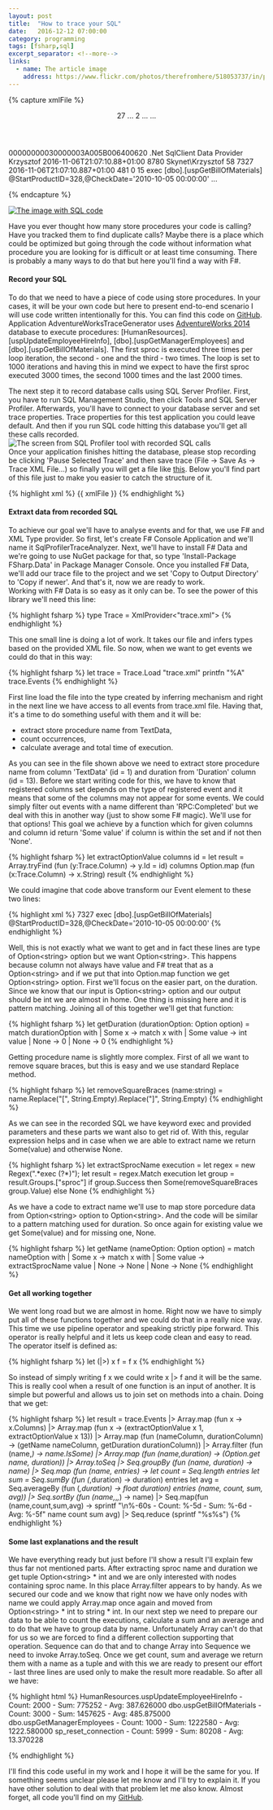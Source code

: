 ```yaml
---
layout: post
title:  "How to trace your SQL"
date:   2016-12-12 07:00:00
category: programming
tags: [fsharp,sql]
excerpt_separator: <!--more-->
links:
  - name: The article image
    address: https://www.flickr.com/photos/therefromhere/518053737/in/photolist-6wXNND-pBDr1d-MMajZ-7peMN-4rhfzH-6e4LKh-3ey2Ag-bZiq5-4rmkEA-2cCuux-bwvXc-bwxpk-7Qe9Wu-9vQyTG-oM1on2-6EkbGp-8xvkfj-cEDSN-Ay28kU-rvdFiM-darGjC-7Qe9YA-mQamMR-8ari4m-5E9Nov
---
```

{% capture xmlFile %}
<?xml version="1.0" encoding="utf-16"?>
<TraceData>
  <Header>
    <TraceProvider name="Microsoft SQL Server" MajorVersion="12" MinorVersion="0" BuildNumber="4459" />
    <ServerInformation name="SKYNET\SQLEXPRESS" />
    <ProfilerUI>
      <OrderedColumns>
        <ID>27</ID>
        ...
        <ID>2</ID>
      </OrderedColumns>
      <TracedEvents>
        <Event id="14">
          <EventColumn id="1" />
          ...
          <EventColumn id="14" />
        </Event>
        ...
      </TracedEvents>
    </ProfilerUI>
  </Header>
  <Events>
    <Event id="10" name="RPC:Completed">
      <Column id="2" name="BinaryData">00000000030000003A005B006400620</Column>
      <Column id="10" name="ApplicationName">.Net SqlClient Data Provider</Column>
      <Column id="6" name="NTUserName">Krzysztof</Column>
      <Column id="14" name="StartTime">2016-11-06T21:07:10.88+01:00</Column>
      <Column id="9" name="ClientProcessID">8780</Column>
      <Column id="11" name="LoginName">Skynet\Krzysztof</Column>
      <Column id="12" name="SPID">58</Column>
      <Column id="13" name="Duration">7327</Column>
      <Column id="15" name="EndTime">2016-11-06T21:07:10.887+01:00</Column>
      <Column id="16" name="Reads">481</Column>
      <Column id="17" name="Writes">0</Column>
      <Column id="18" name="CPU">15</Column>
      <Column id="1" name="TextData">exec [dbo].[uspGetBillOfMaterials] @StartProductID=328,@CheckDate='2010-10-05 00:00:00'</Column>
    </Event>
    ...
  </Events>
</TraceData>

{% endcapture %}

<a href="{{ site.baseurl }}{{page.url}}" class="image image-full">
  <img src="{{ site.baseurl }}/images/sql_trace.jpg" alt="The image with SQL code" />
</a>

<p>
  Have you ever thought how many store procedures your code is calling? Have you tracked them to find duplicate calls? Maybe there is a place which could be optimized but going through the code without information what procedure you are looking for is difficult or at least time consuming. There is probably a many ways to do that but here you'll find a way with F#.
</p>
<!--more-->

<h4>Record your SQL</h4>
<p>
  To do that we need to have a piece of code using store procedures. In your cases, it will be your own code but here to present end-to-end scenario I will use code written intentionally for this. You can find this code on <a href="https://github.com/ExoltenOne/TheCodeManual/tree/master/SqlProfilerTraceAnalyzer">GitHub</a>. Application AdventureWorksTraceGenerator uses <a href="https://msftdbprodsamples.codeplex.com/downloads/get/880661">AdventureWorks 2014</a> database to execute procedures: [HumanResources].[uspUpdateEmployeeHireInfo], [dbo].[uspGetManagerEmployees] and [dbo].[uspGetBillOfMaterials]. The first sproc is executed three times per loop iteration, the second - one and the third - two times. The loop is set to 1000 iterations and having this in mind we expect to have the first sproc executed 3000 times, the second 1000 times and the last 2000 times.
</p>

<p>
  The next step it to record database calls using SQL Server Profiler. First, you have to run SQL Management Studio, then click Tools and SQL Server Profiler. Afterwards, you'll have to connect to your database server and set trace properties. Trace properties for this test application you could leave default. And then if you run SQL code hitting this database you'll get all these calls recorded.
  <br/>
  <img class="center" src="{{ site.baseurl }}/images/sql_profiler.png" alt="The screen from SQL Profiler tool with recorded SQL calls" />
  <br/>
  Once your application finishes hitting the database, please stop recording be clicking 'Pause Selected Trace' and then save trace (File -> Save As -> Trace XML File...) so finally you will get a file like <a href="https://github.com/ExoltenOne/TheCodeManual/blob/master/SqlProfilerTraceAnalyzer/SqlProfilerTraceAnalyzer/trace.xml">this</a>. Below you'll find part of this file just to make you easier to catch the structure of it.
</p>

{% highlight xml %}
  {{ xmlFile }}
{% endhighlight %}

<h4>Extraxt data from recorded SQL</h4>
<p>
  To achieve our goal we'll have to analyse events and for that, we use F# and XML Type provider. So first, let's create F# Console Application  and we'll name it SqlProfilerTraceAnalyzer. Next, we'll have to install F# Data and we're going to use NuGet package for that, so type 'Install-Package FSharp.Data' in Package Manager Console. Once you installed F# Data, we'll add our trace file to the project and we set 'Copy to Output Directory' to 'Copy if newer'. And that's it, now we are ready to work.

  <br/>
  Working with F# Data is so easy as it only can be. To see the power of this library we'll need this line:
  </p>

  {% highlight fsharp %}
    type Trace = XmlProvider<"trace.xml">
  {% endhighlight %}

  <p>
    This one small line is doing a lot of work. It takes our file and infers types based on the provided XML file. So now, when we want to get events we could do that in this way:
  </p>

  {% highlight fsharp %}
    let trace = Trace.Load "trace.xml"
    printfn "%A" trace.Events
  {% endhighlight %}

  <p>
    First line load the file into the type created by inferring mechanism and right in the next line we have access to all events from trace.xml file. Having that, it's a time to do something useful with them and it will be:
  </p>
  <ul class="bullet-list">
    <li>extract store procedure name from TextData,</li>
    <li>count occurrences,</li>
    <li>calculate average and total time of execution.</li>
  </ul>
  <p>
    As you can see in the file shown above we need to extract store procedure name from column 'TextData' (id = 1) and duration from 'Duration' column (id = 13). Before we start writing code for this, we have to know that registered columns set depends on the type of registered event and it means that some of the columns may not appear for some events. We could simply filter out events with a name different than 'RPC:Completed' but we deal with this in another way (just to show some F# magic). We'll use for that options! This goal we achieve by a function which for given columns and column id return 'Some value' if column is within the set and if not then 'None'.
  </p>

  {% highlight fsharp %}
    let extractOptionValue columns id =
      let result = Array.tryFind (fun (y:Trace.Column) -> y.Id = id) columns
      Option.map (fun (x:Trace.Column) -> x.String) result
  {% endhighlight %}


  <p>
  We could imagine that code above transform our Event element to these two lines:
  </p>

  {% highlight xml %}
    7327
    exec [dbo].[uspGetBillOfMaterials] @StartProductID=328,@CheckDate='2010-10-05 00:00:00'
  {% endhighlight %}

 <p>
  Well, this is not exactly what we want to get and in fact these lines are type of Option&lt;string&gt; option but we want Option&lt;string&gt;. This happens because column not always have value and F# treat that as a Option&lt;string&gt; and if we put that into Option.map function we get Option&lt;string&gt; option. First we'll focus on the easier part, on the duration. Since we know that our input is Option&lt;string&gt; option and our output should be int we are almost in home. One thing is missing here and it is pattern matching. Joining all of this together we'll get that function:
</p>

  {% highlight fsharp %}
    let getDuration (durationOption: Option<string> option) =
        match durationOption with
        | Some x ->
                    match x with
                    | Some value -> int value
                    | None -> 0
        | None -> 0
  {% endhighlight %}

<p>
  Getting procedure name is slightly more complex. First of all we want to remove square braces, but this is easy and we use standard Replace method.
</p>

  {% highlight fsharp %}
    let removeSquareBraces (name:string) =
      name.Replace("[", String.Empty).Replace("]", String.Empty)
  {% endhighlight %}

<p>
  As we can see in the recorded SQL we have keyword exec and provided parameters and these parts we want also to get rid of. With this, regular expression helps and in case when we are able to extract name we return Some(value) and otherwise None.
</p>

  {% highlight fsharp %}
    let extractSprocName execution =
        let regex = new Regex(".*exec (?<sproc>\*)");
        let result = regex.Match execution
        let group = result.Groups.["sproc"]
        if group.Success then Some(removeSquareBraces group.Value) else None
  {% endhighlight %}

<p>
  As we have a code to extract name we'll use to map store porcedure data from Option&lt;string&gt; option to Option&lt;string&gt;. And the code will be similar to a pattern matching used for duration. So once again for existing value we get Some(value) and for missing one, None.
</p>

  {% highlight fsharp %}
    let getName (nameOption: Option<string> option) =
        match nameOption with
        | Some x ->
                    match x with
                    | Some value -> extractSprocName value
                    | None -> None
        | None -> None
  {% endhighlight %}

<h4>Get all working together</h4>

<p>
  We went long road but we are almost in home. Right now we have to simply put all of these functions together and we could do that in a really nice way. This time we use pipeline operator and speaking strictly pipe forward. This operator is really helpful and it lets us keep code clean and easy to read. The operator itself is defined as:
</p>

  {% highlight fsharp %}
    let (|>) x f = f x
  {% endhighlight %}

<p>
  So instead of simply writing f x we could write x |> f and it will be the same. This is really cool when a result of one function is an input of another. It is simple but powerful and allows us to join set on methods into a chain. Doing that we get:
</p>

  {% highlight fsharp %}
    let result = trace.Events
                  |> Array.map (fun x -> x.Columns)
                  |> Array.map (fun x -> (extractOptionValue x 1, extractOptionValue x 13))
                  |> Array.map (fun (nameColumn, durationColumn) -> (getName nameColumn, getDuration durationColumn))
                  |> Array.filter (fun (name,_) -> name.IsSome)
                  |> Array.map (fun (name,duration) -> (Option.get name, duration))
                  |> Array.toSeq
                  |> Seq.groupBy (fun (name, duration) -> name)
                  |> Seq.map (fun (name, entries) ->
                                                      let count = Seq.length entries
                                                      let sum = Seq.sumBy (fun (_,duration) -> duration) entries
                                                      let avg = Seq.averageBy (fun (_,duration) -> float duration) entries
                                                      (name, count, sum, avg))
                  |> Seq.sortBy (fun (name,_,_,_) -> name)
                  |> Seq.map(fun (name,count,sum,avg) -> sprintf "\n%-60s - Count: %-5d - Sum: %-6d - Avg: %-5f" name count sum avg)
                  |> Seq.reduce (sprintf "%s%s")
  {% endhighlight %}

<h4>Some last explanations and the result</h4>
<p>
  We have everything ready but just before I'll show a result I'll explain few thus far not mentioned parts. After extracting sproc name and duration we get tuple Option&lt;string&gt; * int and we are only interested with nodes containing sproc name. In this place Array.filter appears to by handy. As we secured our code and we know that right now we have only nodes with name we could apply Array.map once again and moved from Option&lt;string&gt; * int to string * int. In our next step we need to prepare our data to be able to count the executions, calculate a sum and an average and to do that we have to group data by name. Unfortunately Array can't do that for us so we are forced to find a different collection supporting that operation. Sequence can do that and to change Array into Sequence we need to invoke Array.toSeq. Once we get count, sum and average we return them with a name as a tuple and with this we are ready to present our effort - last three lines are used only to make the result more readable. So after all we have:
</p>

{% highlight html %}
  HumanResources.uspUpdateEmployeeHireInfo                     - Count: 2000  - Sum: 775252  - Avg: 387.626000
  dbo.uspGetBillOfMaterials                                    - Count: 3000  - Sum: 1457625 - Avg: 485.875000
  dbo.uspGetManagerEmployees                                   - Count: 1000  - Sum: 1222580 - Avg: 1222.580000
  sp_reset_connection                                          - Count: 5999  - Sum: 80208   - Avg: 13.370228

{% endhighlight %}

<p>
  I'll find this code useful in my work and I hope it will be the same for you. If something seems unclear please let me know and I'll try to explain it. If you have other solution to deal with that problem let me also know. Almost forget, all code you'll find on my <a href="https://github.com/ExoltenOne/TheCodeManual">GitHub</a>.
</p>
